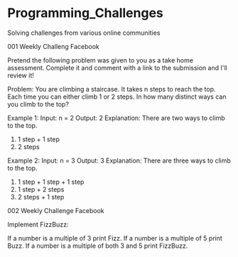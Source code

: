 # Programming_Challenges
Solving challenges from various online communities

001 Weekly Challeng Facebook

Pretend the following problem was given to you as a take home assessment. 
Complete it and comment with a link to the submission and I'll review it!

Problem:
You are climbing a staircase. It takes n steps to reach the top.
Each time you can either climb 1 or 2 steps. In how many distinct ways can you climb to the top?

Example 1:
Input: n = 2
Output: 2
Explanation: There are two ways to climb to the top.
1. 1 step + 1 step
2. 2 steps

Example 2:
Input: n = 3
Output: 3
Explanation: There are three ways to climb to the top.
1. 1 step + 1 step + 1 step
2. 1 step + 2 steps
3. 2 steps + 1 step


002 Weekly Challenge Facebook

Implement FizzBuzz:

If a number is a multiple of 3 print Fizz.
If a number is a multiple of 5 print Buzz.
If a number is a multiple of both 3 and 5 print FizzBuzz.
